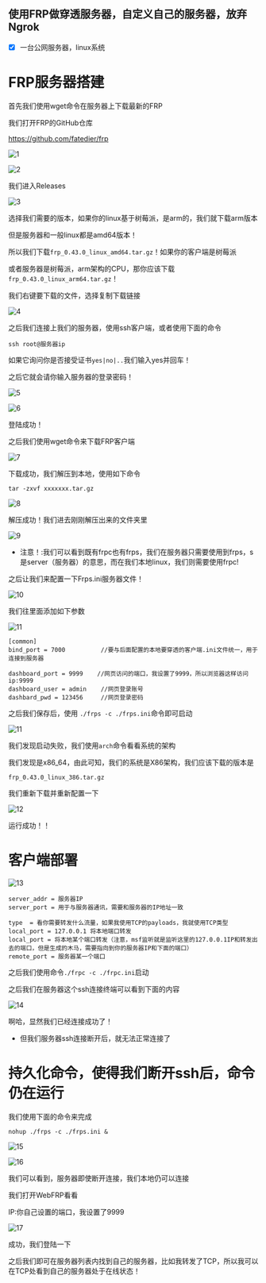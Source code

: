 ## 使用FRP做穿透服务器，自定义自己的服务器，放弃Ngrok

- [x] 一台公网服务器，linux系统

# FRP服务器搭建

首先我们使用wget命令在服务器上下载最新的FRP

我们打开FRP的GitHub仓库

https://github.com/fatedier/frp

![1](img/1.png)

![2](img/2.png)

我们进入Releases

![3](img/3.png)

选择我们需要的版本，如果你的linux基于树莓派，是arm的，我们就下载arm版本

但是服务器和一般linux都是amd64版本！

所以我们下载`frp_0.43.0_linux_amd64.tar.gz`！如果你的客户端是树莓派

或者服务器是树莓派，arm架构的CPU，那你应该下载`frp_0.43.0_linux_arm64.tar.gz`！

我们右键要下载的文件，选择复制下载链接

![4](img/4.png)

之后我们连接上我们的服务器，使用ssh客户端，或者使用下面的命令

`ssh root@服务器ip`

如果它询问你是否接受证书`yes|no|..`我们输入yes并回车！

之后它就会请你输入服务器的登录密码！

![5](img/5.png)

![6](img/6.png)

登陆成功！

之后我们使用wget命令来下载FRP客户端

![7](img/7.png)

下载成功，我们解压到本地，使用如下命令

`tar -zxvf xxxxxxx.tar.gz`

![8](img/8.png)

解压成功！我们进去刚刚解压出来的文件夹里

![9](img/9.png)

- 注意！:我们可以看到既有frpc也有frps，我们在服务器只需要使用到frps，s是server（服务器）的意思，而在我们本地linux，我们则需要使用frpc!

之后让我们来配置一下Frps.ini服务器文件！

![10](img/10.png)

我们往里面添加如下参数

![11](img/11.png)

```
[common]
bind_port = 7000          //要与后面配置的本地要穿透的客户端.ini文件统一，用于连接到服务器

dashboard_port = 9999    //网页访问的端口，我设置了9999，所以浏览器这样访问ip:9999
dashboard_user = admin    //网页登录账号
dashbard_pwd = 123456     //网页登录密码

```

之后我们保存后，使用 `./frps -c ./frps.ini`命令即可启动

![11](img/11.png)

我们发现启动失败，我们使用`arch`命令看看系统的架构

我们发现是x86\_64，由此可知，我们的系统是X86架构，我们应该下载的版本是

`frp_0.43.0_linux_386.tar.gz`

我们重新下载并重新配置一下

![12](img/12.png)

运行成功！！

# 客户端部署

![13](img/13.png)

```
server_addr = 服务器IP
server_port = 用于与服务器通讯，需要和服务器的IP地址一致

type  = 看你需要转发什么流量，如果我使用TCP的payloads，我就使用TCP类型
local_port = 127.0.0.1 将本地端口转发
local_port = 将本地某个端口转发（注意，msf监听就是监听这里的127.0.0.1IP和转发出去的端口，但是生成的木马，需要指向到你的服务器IP和下面的端口）
remote_port = 服务器某一个端口

```

之后我们使用命令`./frpc -c ./frpc.ini`启动

之后我们在服务器这个ssh连接终端可以看到下面的内容

![14](img/14.png)

啊哈，显然我们已经连接成功了！

- 但我们服务器ssh连接断开后，就无法正常连接了

# 持久化命令，使得我们断开ssh后，命令仍在运行

我们使用下面的命令来完成

`nohup ./frps -c ./frps.ini &`

![15](img/15.png)

![16](img/16.png)

我们可以看到，服务器即使断开连接，我们本地仍可以连接

我们打开WebFRP看看

IP:你自己设置的端口，我设置了9999

![17](img/17.png)

成功，我们登陆一下

之后我们即可在服务器列表内找到自己的服务器，比如我转发了TCP，所以我可以在TCP处看到自己的服务器处于在线状态！

